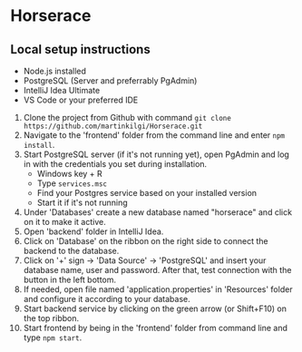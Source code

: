 # Horserace

## Local setup instructions

  * Node.js installed
  * PostgreSQL (Server and preferrably PgAdmin)
  * IntelliJ Idea Ultimate
  * VS Code or your preferred IDE

1. Clone the project from Github with command ```git clone https://github.com/martinkilgi/Horserace.git```
2. Navigate to the 'frontend' folder from the command line and enter ```npm install```.
3. Start PostgreSQL server (if it's not running yet), open PgAdmin and log in with the credentials you set during installation.
     * Windows key + R
     * Type ```services.msc```
     * Find your Postgres service based on your installed version
     * Start it if it's not running
4. Under 'Databases' create a new database named "horserace" and click on it to make it active.
5. Open 'backend' folder in IntelliJ Idea.
6. Click on 'Database' on the ribbon on the right side to connect the backend to the database.
9. Click on '+' sign -> 'Data Source' -> 'PostgreSQL' and insert your database name, user and password. After that, test connection with the button in the left bottom.
10. If needed, open file named 'application.properties' in 'Resources' folder and configure it according to your database.
11. Start backend service by clicking on the green arrow (or Shift+F10) on the top ribbon.
12. Start frontend by being in the 'frontend' folder from command line and type ```npm start```.
